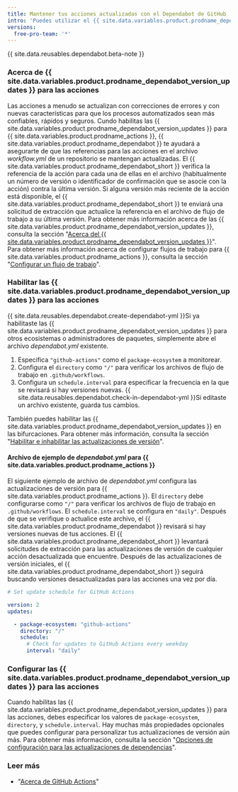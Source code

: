 ```yaml
---
title: Mantener tus acciones actualizadas con el Dependabot de GitHub
intro: 'Puedes utilizar el {{ site.data.variables.product.prodname_dependabot }} para mantener las acciones que utilizas actualizadas en sus versiones más recientes.'
versions:
  free-pro-team: '*'
---
```


{{ site.data.reusables.dependabot.beta-note }}

### Acerca de {{ site.data.variables.product.prodname_dependabot_version_updates }} para las acciones

Las acciones a menudo se actualizan con correcciones de errores y con nuevas características para que los procesos automatizados sean más confiables, rápidos y seguros. Cundo habilitas las {{ site.data.variables.product.prodname_dependabot_version_updates }} para {{ site.data.variables.product.prodname_actions }}, {{ site.data.variables.product.prodname_dependabot }} te ayudará a asegurarte de que las referencias para las acciones en el archivo *workflow.yml* de un repositorio se mantengan actualizadas. El {{ site.data.variables.product.prodname_dependabot_short }} verifica la referencia de la acción para cada una de ellas en el archivo (habitualmente un número de versión o identificador de confirmación que se asocie con la acción) contra la última versión. Si alguna versión más reciente de la acción está disponible, el {{ site.data.variables.product.prodname_dependabot_short }} te enviará una solicitud de extracción que actualice la referencia en el archivo de flujo de trabajo a su última versión. Para obtener más información acerca de las {{ site.data.variables.product.prodname_dependabot_version_updates }}, consulta la sección "[Acerca del {{ site.data.variables.product.prodname_dependabot_version_updates }}](/github/administering-a-repository/about-github-dependabot-version-updates)". Para obtener más información acerca de configurar flujos de trabajo para {{ site.data.variables.product.prodname_actions }}, consulta la sección "[Configurar un flujo de trabajo](/actions/configuring-and-managing-workflows/configuring-a-workflow)".

### Habilitar las {{ site.data.variables.product.prodname_dependabot_version_updates }} para las acciones

{{ site.data.reusables.dependabot.create-dependabot-yml }}Si ya habilitaste las {{ site.data.variables.product.prodname_dependabot_version_updates }} para otros ecosistemas o administradores de paquetes, simplemente abre el archivo *dependabot.yml* existente.
1. Especifica `"github-actions"` como el `package-ecosystem` a monitorear.
1. Configura el `directory` como `"/"` para verificar los archivos de flujo de trabajo en `.github/workflows`.
1. Configura un `schedule.interval` para especificar la frecuencia en la que se revisará si hay versiones nuevas.
{{ site.data.reusables.dependabot.check-in-dependabot-yml }}Si editaste un archivo existente, guarda tus cambios.

También puedes habilitar las {{ site.data.variables.product.prodname_dependabot_version_updates }} en las bifurcaciones. Para obtener más información, consulta la sección "[Habilitar e inhabilitar las actualizaciones de versión](/github/administering-a-repository/enabling-and-disabling-version-updates#enabling-version-updates-on-forks)".

#### Archivo de ejemplo de *dependabot.yml* para {{ site.data.variables.product.prodname_actions }}

El siguiente ejemplo de archivo de *dependabot.yml* configura las actualizaciones de versión para {{ site.data.variables.product.prodname_actions }}. El `directory` debe configurarse como `"/"` para verificar los archivos de flujo de trabajo en `.github/workflows`. El `schedule.interval` se configura en `"daily"`. Después de que se verifique o actualice este archivo, el {{ site.data.variables.product.prodname_dependabot }} revisará si hay versiones nuevas de tus acciones. El {{ site.data.variables.product.prodname_dependabot_short }} levantará solicitudes de extracción para las actualizaciones de versión de cualquier acción desactualizada que encuentre. Después de las actualizaciones de versión iniciales, el {{ site.data.variables.product.prodname_dependabot_short }} seguirá buscando versiones desactualizadas para las acciones una vez por día.

```yaml
# Set update schedule for GitHub Actions

version: 2
updates:

  - package-ecosystem: "github-actions"
    directory: "/"
    schedule:
      # Check for updates to GitHub Actions every weekday
      interval: "daily"
```

### Configurar las {{ site.data.variables.product.prodname_dependabot_version_updates }} para las acciones

Cuando habilitas las {{ site.data.variables.product.prodname_dependabot_version_updates }} para las acciones, debes especificar los valores de `package-ecosystem`, `directory`, y `schedule.interval`. Hay muchas más propiedades opcionales que puedes configurar para personalizar tus actualizaciones de versión aún más. Para obtener más información, consulta la sección "[Opciones de configuración para las actualizaciones de dependencias](/github/administering-a-repository/configuration-options-for-dependency-updates)".

### Leer más

- "[Acerca de GitHub Actions](/actions/getting-started-with-github-actions/about-github-actions)"
